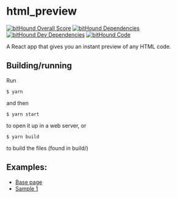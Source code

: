 # html_preview
[![bitHound Overall Score](https://www.bithound.io/github/henderea/html_preview/badges/score.svg)](https://www.bithound.io/github/henderea/html_preview)
[![bitHound Dependencies](https://www.bithound.io/github/henderea/html_preview/badges/dependencies.svg)](https://www.bithound.io/github/henderea/html_preview/master/dependencies/npm)
[![bitHound Dev Dependencies](https://www.bithound.io/github/henderea/html_preview/badges/devDependencies.svg)](https://www.bithound.io/github/henderea/html_preview/master/dependencies/npm)
[![bitHound Code](https://www.bithound.io/github/henderea/html_preview/badges/code.svg)](https://www.bithound.io/github/henderea/html_preview)

A React app that gives you an instant preview of any HTML code.

## Building/running
Run
```shell
$ yarn
```
and then
```shell
$ yarn start
```
to open it up in a web server, or
```shell
$ yarn build
```
to build the files (found in build/)

## Examples:

* [Base page](https://static.henderea.com/html_preview/)
* [Sample 1](https://static.henderea.com/html_preview/?content=DwEwlgbgBAzgLgTwDYFMC8AiOKAecC0AhkmAOYB2AXFAMYrnYBOA3BgHwBQoksiqmAB0Ihw5UpQBMABgE5mAW0KNSYKjLkAjAPaMQKRtQCM6qFoCucGCjjNwMAUkIJKqkuRT4NSLTQDWzLQh9ADNvAHdKAAswEXpWTm5oeGR0DCERVXF1BSUVNVkc5VVPLTg4LXkjKWztXX0q2ShVKxs7BycXcjcPLx9%2FMJi4SMoAVkMJAsiUMki4UfGCwJDwqJi9cniucCS%2BVMUi%2FLl00SyCtsdnV1Ue7z9mAZAh%2BYm5KZm5sZeAoMZQrQjorENuxgGB5KRYIwaJgAPRgwikFAwOE0LTkACCwWCqjAiAAdAIxBgoA8hphPsS3qRZuTxsTkvw0sITpRsvs8qzWFAYWxgDDtgl%2BZBBQKuEKIGwgA%3D)